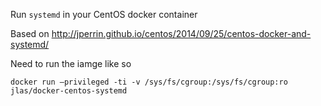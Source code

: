Run ``systemd`` in your CentOS docker container

Based on http://jperrin.github.io/centos/2014/09/25/centos-docker-and-systemd/

Need to run the iamge like so

    docker run –privileged -ti -v /sys/fs/cgroup:/sys/fs/cgroup:ro jlas/docker-centos-systemd